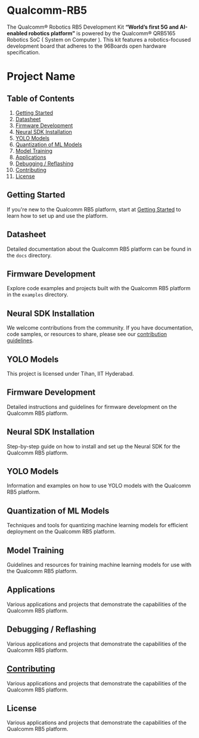 # Qualcomm-RB5
 The Qualcomm® Robotics RB5 Development Kit **“World’s first 5G and AI-enabled robotics platform”**  is powered by the Qualcomm® QRB5165 Robotics SoC ( System on Computer ). This kit features a robotics-focused development board that adheres to the 96Boards open hardware specification.

# Project Name

## Table of Contents

1. [Getting Started](#getting-started)
2. [Datasheet](#datasheet)
3. [Firmware Development](#firmware-development)
4. [Neural SDK Installation](#neural-sdk-installation)
5. [YOLO Models](#yolo-models)
6. [Quantization of ML Models](#quantization-of-ml-models)
7. [Model Training](#model-training)
8. [Applications](#applications)
9. [Debugging / Reflashing](#reflash)
10. [Contributing](#contributing)
11. [License](#license)

## Getting Started

If you're new to the Qualcomm RB5 platform, start at [Getting Started](#getting-started) to learn how to set up and use the platform.

## Datasheet

Detailed documentation about the Qualcomm RB5 platform can be found in the `docs` directory.

## Firmware Development

Explore code examples and projects built with the Qualcomm RB5 platform in the `examples` directory.

## Neural SDK Installation
We welcome contributions from the community. If you have documentation, code samples, or resources to share, please see our [contribution guidelines](CONTRIBUTING.md).

## YOLO Models

This project is licensed under Tihan, IIT Hyderabad.

## Firmware Development

Detailed instructions and guidelines for firmware development on the Qualcomm RB5 platform.

## Neural SDK Installation

Step-by-step guide on how to install and set up the Neural SDK for the Qualcomm RB5 platform.

## YOLO Models

Information and examples on how to use YOLO models with the Qualcomm RB5 platform.

## Quantization of ML Models

Techniques and tools for quantizing machine learning models for efficient deployment on the Qualcomm RB5 platform.

## Model Training

Guidelines and resources for training machine learning models for use with the Qualcomm RB5 platform.

## Applications

Various applications and projects that demonstrate the capabilities of the Qualcomm RB5 platform.

## Debugging / Reflashing

Various applications and projects that demonstrate the capabilities of the Qualcomm RB5 platform.

## [Contributing](#contributing)

Various applications and projects that demonstrate the capabilities of the Qualcomm RB5 platform.

## License


Various applications and projects that demonstrate the capabilities of the Qualcomm RB5 platform.










